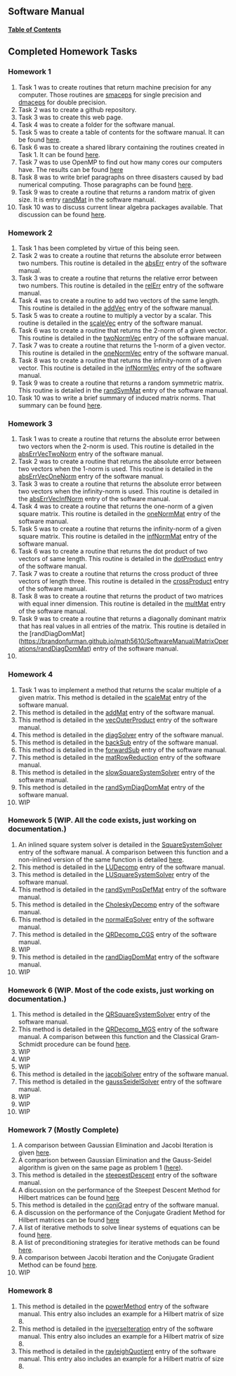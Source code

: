 ## Software Manual

#### [Table of Contents](https://brandonfurman.github.io/math5610/SoftwareManual/SoftwareManualTableOfContents)

## Completed Homework Tasks

### Homework 1

1. Task 1 was to create routines that return machine precision for any computer. Those routines are [smaceps](https://brandonfurman.github.io/math5610/SoftwareManual/OtherRoutines/smaceps) for single precision and [dmaceps](https://brandonfurman.github.io/math5610/SoftwareManual/OtherRoutines/dmaceps) for double precision.
2. Task 2 was to create a github repository.
3. Task 3 was to create this web page. 
4. Task 4 was to create a folder for the software manual.
5. Task 5 was to create a table of contents for the software manual. It can be found [here](https://brandonfurman.github.io/math5610/SoftwareManual/SoftwareManualTableOfContents).
6. Task 6 was to create a shared library containing the routines created in Task 1. It can be found [here](https://brandonfurman.github.io/math5610/homework/homework1/task6/task6).
7. Task 7 was to use OpenMP to find out how many cores our computers have. The results can be found [here](https://brandonfurman.github.io/math5610/homework/homework1/task7/task7)
8. Task 8 was to write brief paragraphs on three disasters caused by bad numerical computing. Those paragraphs can be found [here](https://brandonfurman.github.io/math5610/homework/homework1/task8/task8).
9. Task 9 was to create a routine that returns a random matrix of given size. It is entry [randMat](https://brandonfurman.github.io/math5610/SoftwareManual/MatrixOperations/randMat) in the software manual.
10. Task 10 was to discuss current linear algebra packages available. That discussion can be found [here](https://brandonfurman.github.io/math5610/homework/homework1/task10/task10).

### Homework 2

1. Task 1 has been completed by virtue of this being seen.
2. Task 2 was to create a routine that returns the absolute error between two numbers. This routine is detailed in the [absErr](https://brandonfurman.github.io/math5610/SoftwareManual/OtherRoutines/absErr) entry of the software manual.
3. Task 3 was to create a routine that returns the relative error between two numbers. This routine is detailed in the [relErr](https://brandonfurman.github.io/math5610/SoftwareManual/OtherRoutines/relErr) entry of the software manual.
4. Task 4 was to create a routine to add two vectors of the same length. This routine is detailed in the [addVec](https://brandonfurman.github.io/math5610/SoftwareManual/VectorOperations/addVec) entry of the software manual.
5. Task 5 was to create a routine to multiply a vector by a scalar. This routine is detailed in the [scaleVec](https://brandonfurman.github.io/math5610/SoftwareManual/VectorOperations/scaleVec) entry of the software manual.
6. Task 6 was to create a routine that returns the 2-norm of a given vector. This routine is detailed in the [twoNormVec](https://brandonfurman.github.io/math5610/SoftwareManual/VectorOperations/twoNormVec) entry of the software manual.
7. Task 7 was to create a routine that returns the 1-norm of a given vector. This routine is detailed in the [oneNormVec](https://brandonfurman.github.io/math5610/SoftwareManual/VectorOperations/oneNormVec) entry of the software manual.
8. Task 8 was to create a routine that returns the infinity-norm of a given vector. This routine is detailed in the [infNormVec](https://brandonfurman.github.io/math5610/SoftwareManual/VectorOperations/infNormVec) entry of the software manual.
9. Task 9 was to create a routine that returns a random symmetric matrix. This routine is detailed in the [randSymMat](https://brandonfurman.github.io/math5610/SoftwareManual/MatrixOperations/randSymMat) entry of the software manual.
10. Task 10 was to write a brief summary of induced matrix norms. That summary can be found [here](https://brandonfurman.github.io/math5610/homework/homework2/task10/task10).

### Homework 3

1. Task 1 was to create a routine that returns the absolute error between two vectors when the 2-norm is used. This routine is detailed in the [absErrVecTwoNorm](https://brandonfurman.github.io/math5610/SoftwareManual/VectorOperations/absErrVecTwoNorm) entry of the software manual.
2. Task 2 was to create a routine that returns the absolute error between two vectors when the 1-norm is used. This routine is detailed in the [absErrVecOneNorm](https://brandonfurman.github.io/math5610/SoftwareManual/VectorOperations/absErrVecOneNorm) entry of the software manual.
3. Task 3 was to create a routine that returns the absolute error between two vectors when the infinity-norm is used. This routine is detailed in the [absErrVecInfNorm](https://brandonfurman.github.io/math5610/SoftwareManual/VectorOperations/absErrVecInfNorm) entry of the software manual.
4. Task 4 was to create a routine that returns the one-norm of a given square matrix. This routine is detailed in the [oneNormMat](https://brandonfurman.github.io/math5610/SoftwareManual/MatrixOperations/oneNormMat) entry of the software manual.
5. Task 5 was to create a routine that returns the infinity-norm of a given square matrix. This routine is detailed in the [infNormMat](https://brandonfurman.github.io/math5610/SoftwareManual/MatrixOperations/infNormMat) entry of the software manual.
6. Task 6 was to create a routine that returns the dot product of two vectors of same length. This routine is detailed in the [dotProduct](https://brandonfurman.github.io/math5610/SoftwareManual/VectorOperations/dotProduct) entry of the software manual.
7. Task 7 was to create a routine that returns the cross product of three vectors of length three. This routine is detailed in the [crossProduct](https://brandonfurman.github.io/math5610/SoftwareManual/VectorOperations/crossProduct) entry of the software manual.
8. Task 8 was to create a routine that returns the product of two matrices with equal inner dimension. This routine is detailed in the [multMat](https://brandonfurman.github.io/math5610/SoftwareManual/MatrixOperations/multMat) entry of the software manual.
9. Task 9 was to create a routine that returns a diagonally dominant matrix that has real values in all entries of the matrix. This routine is detailed in the [randDiagDomMat] (https://brandonfurman.github.io/math5610/SoftwareManual/MatrixOperations/randDiagDomMat) entry of the software manual.
10.

### Homework 4

1. Task 1 was to implement a method that returns the scalar multiple of a given matrix. This method is detailed in the [scaleMat](https://brandonfurman.github.io/math5610/SoftwareManual/MatrixOperations/scaleMat) entry of the software manual.
2. This method is detailed in the [addMat](https://brandonfurman.github.io/math5610/SoftwareManual/MatrixOperations/addMat) entry of the software manual.
3. This method is detailed in the [vecOuterProduct](https://brandonfurman.github.io/math5610/SoftwareManual/VectorOperations/vecOuterProduct) entry of the software manual.
4. This method is detailed in the [diagSolver](https://brandonfurman.github.io/math5610/SoftwareManual/SolverRoutines/diagSolver) entry of the software manual.
5. This method is detailed in the [backSub](https://brandonfurman.github.io/math5610/SoftwareManual/SolverRoutines/backSub) entry of the software manual.
6. This method is detailed in the [forwardSub](https://brandonfurman.github.io/math5610/SoftwareManual/SolverRoutines/forwardSub) entry of the software manual.
7. This method is detailed in the [matRowReduction](https://brandonfurman.github.io/math5610/SoftwareManual/SolverRoutines/matRowReduction) entry of the software manual.
8. This method is detailed in the [slowSquareSystemSolver](https://brandonfurman.github.io/math5610/SoftwareManual/SolverRoutines/slowSquareSystemSolver) entry of the software manual.
9. This method is detailed in the [randSymDiagDomMat](https://brandonfurman.github.io/math5610/SoftwareManual/MatrixOperations/randSymDiagDomMat) entry of the software manual.
10. WIP

### Homework 5 (WIP. All the code exists, just working on documentation.)

1. An inlined square system solver is detailed in the [SquareSystemSolver](https://brandonfurman.github.io/math5610/SoftwareManual/SolverRoutines/SquareSystemSolver) entry of the software manual. A comparison between this function and a non-inlined version of the same function is detailed [here](https://brandonfurman.github.io/math5610/homework/homework5/SquareSystemSolverComparison).
2. This method is detailed in the [LUDecomp](https://brandonfurman.github.io/math5610/SoftwareManual/MatrixDecompositions/LUDecomp) entry of the software manual.
3. This method is detailed in the [LUSquareSystemSolver](https://brandonfurman.github.io/math5610/SoftwareManual/SolverRoutines/LUSquareSystemSolver) entry of the software manual.
4. This method is detailed in the [randSymPosDefMat](https://brandonfurman.github.io/math5610/SoftwareManual/MatrixGenerators/randSymPosDefMat) entry of the software manual.
5. This method is detailed in the [CholeskyDecomp](https://brandonfurman.github.io/math5610/SoftwareManual/MatrixDecompositions/CholeskyDecomp) entry of the software manual.
6. This method is detailed in the [normalEqSolver](https://brandonfurman.github.io/math5610/SoftwareManual/SolverRoutines/normalEqSolver) entry of the software manual.
7. This method is detailed in the [QRDecomp_CGS](https://brandonfurman.github.io/math5610/SoftwareManual/MatrixDecompositions/QRDecomp_CGS) entry of the software manual.
8. WIP
9. This method is detailed in the [randDiagDomMat](https://brandonfurman.github.io/math5610/SoftwareManual/MatrixGenerators/randDiagDomMat) entry of the software manual.
10. WIP

### Homework 6 (WIP. Most of the code exists, just working on documentation.)

1. This method is detailed in the [QRSquareSystemSolver](https://brandonfurman.github.io/math5610/SoftwareManual/SolverRoutines/QRSquareSystemSolver) entry of the software manual.
2. This method is detailed in the [QRDecomp_MGS](https://brandonfurman.github.io/math5610/SoftwareManual/MatrixDecompositions/QRDecomp_MGS) entry of the software manual. A comparison between this function and the Classical Gram-Schmidt procedure can be found [here](https://brandonfurman.github.io/math5610/homework/homework6/Problem23).
3. WIP
4. WIP
5. WIP
6. This method is detailed in the [jacobiSolver](https://brandonfurman.github.io/math5610/SoftwareManual/SolverRoutines/jacobiSolver) entry of the software manual.
7. This method is detailed in the [gaussSeidelSolver](https://brandonfurman.github.io/math5610/SoftwareManual/SolverRoutines/gaussSeidelSolver) entry of the software manual.
8. WIP
9. WIP
10. WIP

### Homework 7 (Mostly Complete)

1. A comparison between Gaussian Elimination and Jacobi Iteration is given [here](https://brandonfurman.github.io/math5610/homework/homework7/Problem12).
2. A comparison between Gaussian Elimination and the Gauss-Seidel algorithm is given on the same page as problem 1 ([here](https://brandonfurman.github.io/math5610/homework/homework7/Problem12)).
3. This method is detailed in the [steepestDescent](https://brandonfurman.github.io/math5610/SoftwareManual/SolverRoutines/steepestDescent) entry of the software manual.
4. A discussion on the performance of the Steepest Descent Method for Hilbert matrices can be found [here](https://brandonfurman.github.io/math5610/homework/homework7/Problem46)
5. This method is detailed in the [conjGrad](https://brandonfurman.github.io/math5610/SoftwareManual/SolverRoutines/conjGrad) entry of the software manual.
6. A discussion on the performance of the Conjugate Gradient Method for Hilbert matrices can be found [here](https://brandonfurman.github.io/math5610/homework/homework7/Problem46)
7. A list of iterative methods to solve linear systems of equations can be found [here](https://brandonfurman.github.io/math5610/homework/homework7/Problem7).
8. A list of preconditioning strategies for iterative methods can be found [here](https://brandonfurman.github.io/math5610/homework/homework7/Problem8).
9. A comparison between Jacobi Iteration and the Conjugate Gradient Method can be found [here](https://brandonfurman.github.io/math5610/homework/homework7/Problem9).
10. WIP

### Homework 8 

1. This method is detailed in the [powerMethod](https://brandonfurman.github.io/math5610/SoftwareManual/SolverRoutines/powerMethod) entry of the software manual. This entry also includes an example for a Hilbert matrix of size 8.
2. This method is detailed in the [inverseIteration](https://brandonfurman.github.io/math5610/SoftwareManual/SolverRoutines/inverseIteration) entry of the software manual. This entry also includes an example for a Hilbert matrix of size 8.
6. This method is detailed in the [rayleighQuotient](https://brandonfurman.github.io/math5610/SoftwareManual/SolverRoutines/rayleighQuotient) entry of the software manual. This entry also includes an example for a Hilbert matrix of size 8.